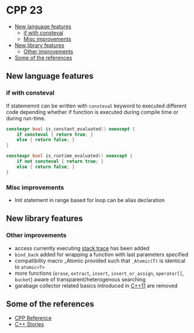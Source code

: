 # CPP 23

<!-- toc -->

- [New language features](#new-language-features)
  * [if with consteval](#if-with-consteval)
  * [Misc improvements](#misc-improvements)
- [New library features](#new-library-features)
  * [Other improvements](#other-improvements)
- [Some of the references](#some-of-the-references)

<!-- tocstop -->

## New language features

### if with consteval

If statememnt can be written with `consteval` keyword to executed different code depending whether if function is executed during compile time or during run-time.

```cpp
constexpr bool is_constant_evaluated() noexcept {
    if consteval { return true; }
    else { return false; }
}

constexpr bool is_runtime_evaluated() noexcept {
    if not consteval { return true; }
    else { return false; }
}
```

### Misc improvements

- Init statement in range based for loop can be alias declaration

## New library features

### Other improvements
- access currently executing [stack trace](https://en.cppreference.com/w/cpp/utility/basic_stacktrace) has been added
- `bind_back` added for wrapping a function with last parameters specified 
- compatibility macro _Atomic provided such that `_Atomic(T)` is identical to `atomic<T>`
- more functions (`erase`, `extract`, `insert`, `insert_or_assign`, `operator[]`, `bucket`) aware of transparent/heterogenous searching
- garabage collector related basics introduced in [C++11](cpp11.md#allow-garbage-collected-implementations) are removed


## Some of the references
- [CPP Reference](https://en.cppreference.com/)
- [C++ Stories](https://www.cppstories.com/tags/cpp20/)
